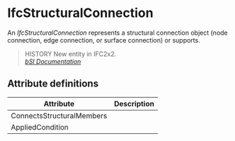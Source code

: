 IfcStructuralConnection
=======================
An _IfcStructuralConnection_ represents a structural connection object (node
connection, edge connection, or surface connection) or supports.  
  
> HISTORY  New entity in IFC2x2.  
[ _bSI
Documentation_](https://standards.buildingsmart.org/IFC/DEV/IFC4_2/FINAL/HTML/schema/ifcstructuralanalysisdomain/lexical/ifcstructuralconnection.htm)


Attribute definitions
---------------------
| Attribute                 | Description   |
|---------------------------|---------------|
| ConnectsStructuralMembers |               |
| AppliedCondition          |               |

